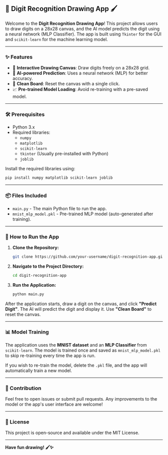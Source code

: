 
## 🎨 Digit Recognition Drawing App 🖌️

Welcome to the **Digit Recognition Drawing App**! This project allows users to draw digits on a 28x28 canvas, and the AI model predicts the digit using a neural network (MLP Classifier). The app is built using `Tkinter` for the GUI and `scikit-learn` for the machine learning model.

---

### ✨ Features
- 🎨 **Interactive Drawing Canvas**: Draw digits freely on a 28x28 grid.
- 🤖 **AI-powered Prediction**: Uses a neural network (MLP) for better accuracy.
- 🧹 **Clean Board**: Reset the canvas with a single click.
- 📈 **Pre-trained Model Loading**: Avoid re-training with a pre-saved model.

---

### 🛠️ Prerequisites
- Python 3.x
- Required libraries:
  - `numpy`
  - `matplotlib`
  - `scikit-learn`
  - `tkinter` (Usually pre-installed with Python)
  - `joblib`

Install the required libraries using:

```bash
pip install numpy matplotlib scikit-learn joblib
```

---

### 📦 Files Included
- `main.py` - The main Python file to run the app.
- `mnist_mlp_model.pkl` - Pre-trained MLP model (auto-generated after training).

---

### 🚀 How to Run the App
1. **Clone the Repository:**
    ```bash
    git clone https://github.com/your-username/digit-recognition-app.git
    ```
2. **Navigate to the Project Directory:**
    ```bash
    cd digit-recognition-app
    ```
3. **Run the Application:**
    ```bash
    python main.py
    ```

After the application starts, draw a digit on the canvas, and click **"Predict Digit"**. The AI will predict the digit and display it. Use **"Clean Board"** to reset the canvas.

---

### 📊 Model Training
The application uses the **MNIST dataset** and an **MLP Classifier** from `scikit-learn`. The model is trained once and saved as `mnist_mlp_model.pkl` to skip re-training every time the app is run.

If you wish to re-train the model, delete the `.pkl` file, and the app will automatically train a new model.

---

### 🤝 Contribution
Feel free to open issues or submit pull requests. Any improvements to the model or the app's user interface are welcome!

---

### 📝 License
This project is open-source and available under the MIT License.

---

**Have fun drawing! 🖌️✨**
